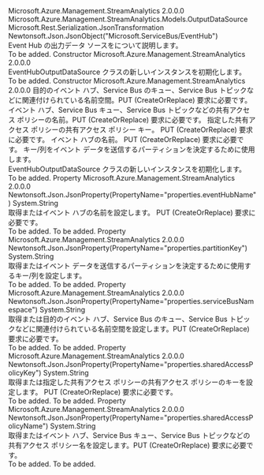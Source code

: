 <Type Name="EventHubOutputDataSource" FullName="Microsoft.Azure.Management.StreamAnalytics.Models.EventHubOutputDataSource">
  <TypeSignature Language="C#" Value="public class EventHubOutputDataSource : Microsoft.Azure.Management.StreamAnalytics.Models.OutputDataSource" />
  <TypeSignature Language="ILAsm" Value=".class public auto ansi beforefieldinit EventHubOutputDataSource extends Microsoft.Azure.Management.StreamAnalytics.Models.OutputDataSource" />
  <TypeSignature Language="DocId" Value="T:Microsoft.Azure.Management.StreamAnalytics.Models.EventHubOutputDataSource" />
  <TypeSignature Language="VB.NET" Value="Public Class EventHubOutputDataSource&#xA;Inherits OutputDataSource" />
  <TypeSignature Language="F#" Value="type EventHubOutputDataSource = class&#xA;    inherit OutputDataSource" />
  <AssemblyInfo>
    <AssemblyName>Microsoft.Azure.Management.StreamAnalytics</AssemblyName>
    <AssemblyVersion>2.0.0.0</AssemblyVersion>
  </AssemblyInfo>
  <Base>
    <BaseTypeName>Microsoft.Azure.Management.StreamAnalytics.Models.OutputDataSource</BaseTypeName>
  </Base>
  <Interfaces />
  <Attributes>
    <Attribute>
      <AttributeName>Microsoft.Rest.Serialization.JsonTransformation</AttributeName>
    </Attribute>
    <Attribute>
      <AttributeName>Newtonsoft.Json.JsonObject("Microsoft.ServiceBus/EventHub")</AttributeName>
    </Attribute>
  </Attributes>
  <Docs>
    <summary>
            Event Hub の出力データ ソースをについて説明します。
            </summary>
    <remarks>To be added.</remarks>
  </Docs>
  <Members>
    <Member MemberName=".ctor">
      <MemberSignature Language="C#" Value="public EventHubOutputDataSource ();" />
      <MemberSignature Language="ILAsm" Value=".method public hidebysig specialname rtspecialname instance void .ctor() cil managed" />
      <MemberSignature Language="DocId" Value="M:Microsoft.Azure.Management.StreamAnalytics.Models.EventHubOutputDataSource.#ctor" />
      <MemberSignature Language="VB.NET" Value="Public Sub New ()" />
      <MemberType>Constructor</MemberType>
      <AssemblyInfo>
        <AssemblyName>Microsoft.Azure.Management.StreamAnalytics</AssemblyName>
        <AssemblyVersion>2.0.0.0</AssemblyVersion>
      </AssemblyInfo>
      <Parameters />
      <Docs>
        <summary>
            EventHubOutputDataSource クラスの新しいインスタンスを初期化します。
            </summary>
        <remarks>To be added.</remarks>
      </Docs>
    </Member>
    <Member MemberName=".ctor">
      <MemberSignature Language="C#" Value="public EventHubOutputDataSource (string serviceBusNamespace = null, string sharedAccessPolicyName = null, string sharedAccessPolicyKey = null, string eventHubName = null, string partitionKey = null);" />
      <MemberSignature Language="ILAsm" Value=".method public hidebysig specialname rtspecialname instance void .ctor(string serviceBusNamespace, string sharedAccessPolicyName, string sharedAccessPolicyKey, string eventHubName, string partitionKey) cil managed" />
      <MemberSignature Language="DocId" Value="M:Microsoft.Azure.Management.StreamAnalytics.Models.EventHubOutputDataSource.#ctor(System.String,System.String,System.String,System.String,System.String)" />
      <MemberSignature Language="VB.NET" Value="Public Sub New (Optional serviceBusNamespace As String = null, Optional sharedAccessPolicyName As String = null, Optional sharedAccessPolicyKey As String = null, Optional eventHubName As String = null, Optional partitionKey As String = null)" />
      <MemberSignature Language="F#" Value="new Microsoft.Azure.Management.StreamAnalytics.Models.EventHubOutputDataSource : string * string * string * string * string -&gt; Microsoft.Azure.Management.StreamAnalytics.Models.EventHubOutputDataSource" Usage="new Microsoft.Azure.Management.StreamAnalytics.Models.EventHubOutputDataSource (serviceBusNamespace, sharedAccessPolicyName, sharedAccessPolicyKey, eventHubName, partitionKey)" />
      <MemberType>Constructor</MemberType>
      <AssemblyInfo>
        <AssemblyName>Microsoft.Azure.Management.StreamAnalytics</AssemblyName>
        <AssemblyVersion>2.0.0.0</AssemblyVersion>
      </AssemblyInfo>
      <Parameters>
        <Parameter Name="serviceBusNamespace" Type="System.String" />
        <Parameter Name="sharedAccessPolicyName" Type="System.String" />
        <Parameter Name="sharedAccessPolicyKey" Type="System.String" />
        <Parameter Name="eventHubName" Type="System.String" />
        <Parameter Name="partitionKey" Type="System.String" />
      </Parameters>
      <Docs>
        <param name="serviceBusNamespace">目的のイベント ハブ、Service Bus のキュー、Service Bus トピックなどに関連付けられている名前空間。PUT (CreateOrReplace) 要求に必要です。</param>
        <param name="sharedAccessPolicyName">イベント ハブ、Service Bus キュー、Service Bus トピックなどの共有アクセス ポリシーの名前。PUT (CreateOrReplace) 要求に必要です。</param>
        <param name="sharedAccessPolicyKey">指定した共有アクセス ポリシーの共有アクセス ポリシー キー。 PUT (CreateOrReplace) 要求に必要です。</param>
        <param name="eventHubName">イベント ハブの名前。 PUT (CreateOrReplace) 要求に必要です。</param>
        <param name="partitionKey">キー/列をイベント データを送信するパーティションを決定するために使用します。</param>
        <summary>
            EventHubOutputDataSource クラスの新しいインスタンスを初期化します。
            </summary>
        <remarks>To be added.</remarks>
      </Docs>
    </Member>
    <Member MemberName="EventHubName">
      <MemberSignature Language="C#" Value="public string EventHubName { get; set; }" />
      <MemberSignature Language="ILAsm" Value=".property instance string EventHubName" />
      <MemberSignature Language="DocId" Value="P:Microsoft.Azure.Management.StreamAnalytics.Models.EventHubOutputDataSource.EventHubName" />
      <MemberSignature Language="VB.NET" Value="Public Property EventHubName As String" />
      <MemberSignature Language="F#" Value="member this.EventHubName : string with get, set" Usage="Microsoft.Azure.Management.StreamAnalytics.Models.EventHubOutputDataSource.EventHubName" />
      <MemberType>Property</MemberType>
      <AssemblyInfo>
        <AssemblyName>Microsoft.Azure.Management.StreamAnalytics</AssemblyName>
        <AssemblyVersion>2.0.0.0</AssemblyVersion>
      </AssemblyInfo>
      <Attributes>
        <Attribute>
          <AttributeName>Newtonsoft.Json.JsonProperty(PropertyName="properties.eventHubName")</AttributeName>
        </Attribute>
      </Attributes>
      <ReturnValue>
        <ReturnType>System.String</ReturnType>
      </ReturnValue>
      <Docs>
        <summary>
            取得またはイベント ハブの名前を設定します。 PUT (CreateOrReplace) 要求に必要です。
            </summary>
        <value>To be added.</value>
        <remarks>To be added.</remarks>
      </Docs>
    </Member>
    <Member MemberName="PartitionKey">
      <MemberSignature Language="C#" Value="public string PartitionKey { get; set; }" />
      <MemberSignature Language="ILAsm" Value=".property instance string PartitionKey" />
      <MemberSignature Language="DocId" Value="P:Microsoft.Azure.Management.StreamAnalytics.Models.EventHubOutputDataSource.PartitionKey" />
      <MemberSignature Language="VB.NET" Value="Public Property PartitionKey As String" />
      <MemberSignature Language="F#" Value="member this.PartitionKey : string with get, set" Usage="Microsoft.Azure.Management.StreamAnalytics.Models.EventHubOutputDataSource.PartitionKey" />
      <MemberType>Property</MemberType>
      <AssemblyInfo>
        <AssemblyName>Microsoft.Azure.Management.StreamAnalytics</AssemblyName>
        <AssemblyVersion>2.0.0.0</AssemblyVersion>
      </AssemblyInfo>
      <Attributes>
        <Attribute>
          <AttributeName>Newtonsoft.Json.JsonProperty(PropertyName="properties.partitionKey")</AttributeName>
        </Attribute>
      </Attributes>
      <ReturnValue>
        <ReturnType>System.String</ReturnType>
      </ReturnValue>
      <Docs>
        <summary>
            取得またはイベント データを送信するパーティションを決定するために使用するキー/列を設定します。
            </summary>
        <value>To be added.</value>
        <remarks>To be added.</remarks>
      </Docs>
    </Member>
    <Member MemberName="ServiceBusNamespace">
      <MemberSignature Language="C#" Value="public string ServiceBusNamespace { get; set; }" />
      <MemberSignature Language="ILAsm" Value=".property instance string ServiceBusNamespace" />
      <MemberSignature Language="DocId" Value="P:Microsoft.Azure.Management.StreamAnalytics.Models.EventHubOutputDataSource.ServiceBusNamespace" />
      <MemberSignature Language="VB.NET" Value="Public Property ServiceBusNamespace As String" />
      <MemberSignature Language="F#" Value="member this.ServiceBusNamespace : string with get, set" Usage="Microsoft.Azure.Management.StreamAnalytics.Models.EventHubOutputDataSource.ServiceBusNamespace" />
      <MemberType>Property</MemberType>
      <AssemblyInfo>
        <AssemblyName>Microsoft.Azure.Management.StreamAnalytics</AssemblyName>
        <AssemblyVersion>2.0.0.0</AssemblyVersion>
      </AssemblyInfo>
      <Attributes>
        <Attribute>
          <AttributeName>Newtonsoft.Json.JsonProperty(PropertyName="properties.serviceBusNamespace")</AttributeName>
        </Attribute>
      </Attributes>
      <ReturnValue>
        <ReturnType>System.String</ReturnType>
      </ReturnValue>
      <Docs>
        <summary>
            取得または目的のイベント ハブ、Service Bus のキュー、Service Bus トピックなどに関連付けられている名前空間を設定します。PUT (CreateOrReplace) 要求に必要です。
            </summary>
        <value>To be added.</value>
        <remarks>To be added.</remarks>
      </Docs>
    </Member>
    <Member MemberName="SharedAccessPolicyKey">
      <MemberSignature Language="C#" Value="public string SharedAccessPolicyKey { get; set; }" />
      <MemberSignature Language="ILAsm" Value=".property instance string SharedAccessPolicyKey" />
      <MemberSignature Language="DocId" Value="P:Microsoft.Azure.Management.StreamAnalytics.Models.EventHubOutputDataSource.SharedAccessPolicyKey" />
      <MemberSignature Language="VB.NET" Value="Public Property SharedAccessPolicyKey As String" />
      <MemberSignature Language="F#" Value="member this.SharedAccessPolicyKey : string with get, set" Usage="Microsoft.Azure.Management.StreamAnalytics.Models.EventHubOutputDataSource.SharedAccessPolicyKey" />
      <MemberType>Property</MemberType>
      <AssemblyInfo>
        <AssemblyName>Microsoft.Azure.Management.StreamAnalytics</AssemblyName>
        <AssemblyVersion>2.0.0.0</AssemblyVersion>
      </AssemblyInfo>
      <Attributes>
        <Attribute>
          <AttributeName>Newtonsoft.Json.JsonProperty(PropertyName="properties.sharedAccessPolicyKey")</AttributeName>
        </Attribute>
      </Attributes>
      <ReturnValue>
        <ReturnType>System.String</ReturnType>
      </ReturnValue>
      <Docs>
        <summary>
            取得または指定した共有アクセス ポリシーの共有アクセス ポリシーのキーを設定します。 PUT (CreateOrReplace) 要求に必要です。
            </summary>
        <value>To be added.</value>
        <remarks>To be added.</remarks>
      </Docs>
    </Member>
    <Member MemberName="SharedAccessPolicyName">
      <MemberSignature Language="C#" Value="public string SharedAccessPolicyName { get; set; }" />
      <MemberSignature Language="ILAsm" Value=".property instance string SharedAccessPolicyName" />
      <MemberSignature Language="DocId" Value="P:Microsoft.Azure.Management.StreamAnalytics.Models.EventHubOutputDataSource.SharedAccessPolicyName" />
      <MemberSignature Language="VB.NET" Value="Public Property SharedAccessPolicyName As String" />
      <MemberSignature Language="F#" Value="member this.SharedAccessPolicyName : string with get, set" Usage="Microsoft.Azure.Management.StreamAnalytics.Models.EventHubOutputDataSource.SharedAccessPolicyName" />
      <MemberType>Property</MemberType>
      <AssemblyInfo>
        <AssemblyName>Microsoft.Azure.Management.StreamAnalytics</AssemblyName>
        <AssemblyVersion>2.0.0.0</AssemblyVersion>
      </AssemblyInfo>
      <Attributes>
        <Attribute>
          <AttributeName>Newtonsoft.Json.JsonProperty(PropertyName="properties.sharedAccessPolicyName")</AttributeName>
        </Attribute>
      </Attributes>
      <ReturnValue>
        <ReturnType>System.String</ReturnType>
      </ReturnValue>
      <Docs>
        <summary>
            取得またはイベント ハブ、Service Bus キュー、Service Bus トピックなどの共有アクセス ポリシー名を設定します。PUT (CreateOrReplace) 要求に必要です。
            </summary>
        <value>To be added.</value>
        <remarks>To be added.</remarks>
      </Docs>
    </Member>
  </Members>
</Type>